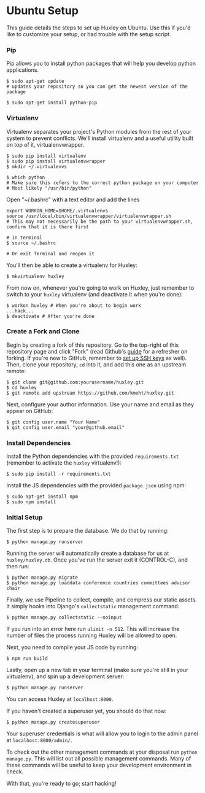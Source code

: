 # Ubuntu Setup

This guide details the steps to set up Huxley on Ubuntu. Use this if you'd like to customize your setup, or had trouble with the setup script.

### Pip
Pip allows you to install python packages that will help you develop python applications.
	
	$ sudo apt-get update 
	# updates your repository so you can get the newest version of the package

	$ sudo apt-get install python-pip

### Virtualenv
Virtualenv separates your project's Python modules from the rest of your system to prevent conflicts. We'll install virtualenv and a useful utility built on top of it, virtualenvwrapper.

    $ sudo pip install virtualenv
    $ sudo pip install virtualenvwrapper
	$ mkdir ~/.virtualenvs
	
	$ which python
	# Make sure this refers to the correct python package on your computer
	# Most likely "/usr/bin/python"

Open "~/.bashrc" with a text editor and add the lines

	export WORKON_HOME=$HOME/.virtualenvs
	source /usr/local/bin/virtualenvwrapper/virtualenvwrapper.sh
	# This may not necessarily be the path to your virtualenvwrapper.sh, confirm that it is there first

	# In terminal
	$ source ~/.bashrc

	# Or exit Terminal and reopen it
	
You'll then be able to create a virtualenv for Huxley:

    $ mkvirtualenv huxley

From now on, whenever you're going to work on Huxley, just remember to switch to your `huxley` virtualenv (and deactivate it when you're done):

    $ workon huxley # When you're about to begin work
    ...hack...
    $ deactivate # After you're done

### Create a Fork and Clone
Begin by creating a fork of this repository. Go to the top-right of this repository page and click "Fork" (read Github's [guide](http://help.github.com/forking/) for a refresher on forking. If you're new to GitHub, remember to [set up SSH keys](https://help.github.com/articles/generating-ssh-keys) as well). Then, clone your repository, `cd` into it, and add this one as an upstream remote:

    $ git clone git@github.com:yourusername/huxley.git
    $ cd huxley
    $ git remote add upstream https://github.com/kmeht/huxley.git

Next, configure your author information. Use your name and email as they appear on GitHub:

    $ git config user.name "Your Name"
    $ git config user.email "your@github.email"

### Install Dependencies
Install the Python dependencies with the provided `requirements.txt` (remember to activate the `huxley` virtualenv!):

    $ sudo pip install -r requirements.txt
    
Install the JS dependencies with the provided `package.json` using npm:

	$ sudo apt-get install npm
    $ sudo npm install

### Initial Setup
The first step is to prepare the database. We do that by running: 

    $ python manage.py runserver

Running the server will automatically create a database for us at `huxley/huxley.db`. Once you've run the server exit it (CONTROL-C), and then run:

    $ python manage.py migrate
    $ python manage.py loaddata conference countries committees advisor chair

Finally, we use Pipeline to collect, compile, and compress our static assets. It simply hooks into Django's `collectstatic` management command:

    $ python manage.py collectstatic --noinput
    
If you run into an error here run `ulimit -n 512`. This will increase the number of files the process running Huxley will be allowed to open.

Next, you need to compile your JS code by running:

    $ npm run build

Lastly, open up a new tab in your terminal (make sure you're still in your virtualenv), and spin up a development server:

    $ python manage.py runserver

You can access Huxley at `localhost:8000`.


If you haven't created a superuser yet, you should do that now:

    $ python manage.py createsuperuser
    
Your superuser credentials is what will allow you to login to the admin panel at `localhost:8000/admin/`.

To check out the other management commands at your disposal run `python manage.py`. This will list out all possible management commands. Many of these commands will be useful to keep your development environment in check.

With that, you're ready to go; start hacking!
